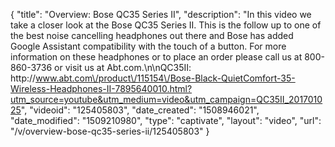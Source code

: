 {
    "title": "Overview: Bose QC35 Series II",
    "description": "In this video we take a closer look at the Bose QC35 Series II.  This is the follow up to one of the best noise cancelling headphones out there and Bose has added Google Assistant compatibility with the touch of a button.  For more information on these headphones or to place an order please call us at 800-860-3736 or visit us at Abt.com.\n\nQC35II: http:\/\/www.abt.com\/product\/115154\/Bose-Black-QuietComfort-35-Wireless-Headphones-II-7895640010.html?utm_source=youtube&utm_medium=video&utm_campaign=QC35II_201701025",
    "videoid": "125405803",
    "date_created": "1508946021",
    "date_modified": "1509210980",
    "type": "captivate",
    "layout": "video",
    "url": "\/v\/overview-bose-qc35-series-ii\/125405803"
}